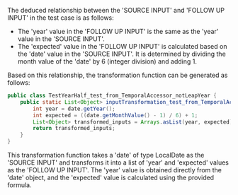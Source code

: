 The deduced relationship between the 'SOURCE INPUT' and 'FOLLOW UP INPUT' in the test case is as follows:

- The 'year' value in the 'FOLLOW UP INPUT' is the same as the 'year' value in the 'SOURCE INPUT'.
- The 'expected' value in the 'FOLLOW UP INPUT' is calculated based on the 'date' value in the 'SOURCE INPUT'. It is determined by dividing the month value of the 'date' by 6 (integer division) and adding 1.

Based on this relationship, the transformation function can be generated as follows:

```java
public class TestYearHalf_test_from_TemporalAccessor_notLeapYear {
    public static List<Object> inputTransformation_test_from_TemporalAccessor_notLeapYear(LocalDate date)  {
        int year = date.getYear();
        int expected = ((date.getMonthValue() - 1) / 6) + 1;
        List<Object> transformed_inputs = Arrays.asList(year, expected);
        return transformed_inputs;
    }
}
```

This transformation function takes a 'date' of type LocalDate as the 'SOURCE INPUT' and transforms it into a list of 'year' and 'expected' values as the 'FOLLOW UP INPUT'. The 'year' value is obtained directly from the 'date' object, and the 'expected' value is calculated using the provided formula.